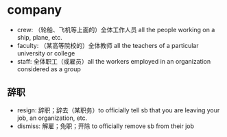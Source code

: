 # company

- crew: （轮船、飞机等上面的）全体工作人员 all the people working on a ship, plane, etc.
- faculty: （某高等院校的）全体教师 all the teachers of a particular university or college
- staff: 全体职工（或雇员）all the workers employed in an organization considered as a group

## 辞职

- resign: 辞职；辞去（某职务）to officially tell sb that you are leaving your job, an organization, etc.
- dismiss: 解雇；免职；开除 to officially remove sb from their job
